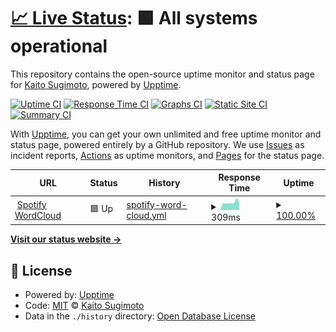 # [📈 Live Status](https://HelloRusk.github.io/upptime): <!--live status--> **🟩 All systems operational**

This repository contains the open-source uptime monitor and status page for [Kaito Sugimoto](hellorusk.net), powered by [Upptime](https://github.com/upptime/upptime).

[![Uptime CI](https://github.com/HelloRusk/upptime/workflows/Uptime%20CI/badge.svg)](https://github.com/HelloRusk/upptime/actions?query=workflow%3A%22Uptime+CI%22)
[![Response Time CI](https://github.com/HelloRusk/upptime/workflows/Response%20Time%20CI/badge.svg)](https://github.com/HelloRusk/upptime/actions?query=workflow%3A%22Response+Time+CI%22)
[![Graphs CI](https://github.com/HelloRusk/upptime/workflows/Graphs%20CI/badge.svg)](https://github.com/HelloRusk/upptime/actions?query=workflow%3A%22Graphs+CI%22)
[![Static Site CI](https://github.com/HelloRusk/upptime/workflows/Static%20Site%20CI/badge.svg)](https://github.com/HelloRusk/upptime/actions?query=workflow%3A%22Static+Site+CI%22)
[![Summary CI](https://github.com/HelloRusk/upptime/workflows/Summary%20CI/badge.svg)](https://github.com/HelloRusk/upptime/actions?query=workflow%3A%22Summary+CI%22)

With [Upptime](https://upptime.js.org), you can get your own unlimited and free uptime monitor and status page, powered entirely by a GitHub repository. We use [Issues](https://github.com/HelloRusk/upptime/issues) as incident reports, [Actions](https://github.com/HelloRusk/upptime/actions) as uptime monitors, and [Pages](https://HelloRusk.github.io/upptime) for the status page.

<!--start: status pages-->
<!-- This summary is generated by Upptime (https://github.com/upptime/upptime) -->
<!-- Do not edit this manually, your changes will be overwritten -->
<!-- prettier-ignore -->
| URL | Status | History | Response Time | Uptime |
| --- | ------ | ------- | ------------- | ------ |
| <img alt="" src="https://favicons.githubusercontent.com/spotify-word.cloud" height="13"> [Spotify WordCloud](https://spotify-word.cloud) | 🟩 Up | [spotify-word-cloud.yml](https://github.com/HelloRusk/upptime/commits/HEAD/history/spotify-word-cloud.yml) | <details><summary><img alt="Response time graph" src="./graphs/spotify-word-cloud/response-time-week.png" height="20"> 309ms</summary><br><a href="https://HelloRusk.github.io/upptime/history/spotify-word-cloud"><img alt="Response time 309" src="https://img.shields.io/endpoint?url=https%3A%2F%2Fraw.githubusercontent.com%2FHelloRusk%2Fupptime%2FHEAD%2Fapi%2Fspotify-word-cloud%2Fresponse-time.json"></a><br><a href="https://HelloRusk.github.io/upptime/history/spotify-word-cloud"><img alt="24-hour response time 309" src="https://img.shields.io/endpoint?url=https%3A%2F%2Fraw.githubusercontent.com%2FHelloRusk%2Fupptime%2FHEAD%2Fapi%2Fspotify-word-cloud%2Fresponse-time-day.json"></a><br><a href="https://HelloRusk.github.io/upptime/history/spotify-word-cloud"><img alt="7-day response time 309" src="https://img.shields.io/endpoint?url=https%3A%2F%2Fraw.githubusercontent.com%2FHelloRusk%2Fupptime%2FHEAD%2Fapi%2Fspotify-word-cloud%2Fresponse-time-week.json"></a><br><a href="https://HelloRusk.github.io/upptime/history/spotify-word-cloud"><img alt="30-day response time 309" src="https://img.shields.io/endpoint?url=https%3A%2F%2Fraw.githubusercontent.com%2FHelloRusk%2Fupptime%2FHEAD%2Fapi%2Fspotify-word-cloud%2Fresponse-time-month.json"></a><br><a href="https://HelloRusk.github.io/upptime/history/spotify-word-cloud"><img alt="1-year response time 309" src="https://img.shields.io/endpoint?url=https%3A%2F%2Fraw.githubusercontent.com%2FHelloRusk%2Fupptime%2FHEAD%2Fapi%2Fspotify-word-cloud%2Fresponse-time-year.json"></a></details> | <details><summary><a href="https://HelloRusk.github.io/upptime/history/spotify-word-cloud">100.00%</a></summary><a href="https://HelloRusk.github.io/upptime/history/spotify-word-cloud"><img alt="All-time uptime 100.00%" src="https://img.shields.io/endpoint?url=https%3A%2F%2Fraw.githubusercontent.com%2FHelloRusk%2Fupptime%2FHEAD%2Fapi%2Fspotify-word-cloud%2Fuptime.json"></a><br><a href="https://HelloRusk.github.io/upptime/history/spotify-word-cloud"><img alt="24-hour uptime 100.00%" src="https://img.shields.io/endpoint?url=https%3A%2F%2Fraw.githubusercontent.com%2FHelloRusk%2Fupptime%2FHEAD%2Fapi%2Fspotify-word-cloud%2Fuptime-day.json"></a><br><a href="https://HelloRusk.github.io/upptime/history/spotify-word-cloud"><img alt="7-day uptime 100.00%" src="https://img.shields.io/endpoint?url=https%3A%2F%2Fraw.githubusercontent.com%2FHelloRusk%2Fupptime%2FHEAD%2Fapi%2Fspotify-word-cloud%2Fuptime-week.json"></a><br><a href="https://HelloRusk.github.io/upptime/history/spotify-word-cloud"><img alt="30-day uptime 100.00%" src="https://img.shields.io/endpoint?url=https%3A%2F%2Fraw.githubusercontent.com%2FHelloRusk%2Fupptime%2FHEAD%2Fapi%2Fspotify-word-cloud%2Fuptime-month.json"></a><br><a href="https://HelloRusk.github.io/upptime/history/spotify-word-cloud"><img alt="1-year uptime 100.00%" src="https://img.shields.io/endpoint?url=https%3A%2F%2Fraw.githubusercontent.com%2FHelloRusk%2Fupptime%2FHEAD%2Fapi%2Fspotify-word-cloud%2Fuptime-year.json"></a></details>

<!--end: status pages-->

[**Visit our status website →**](https://HelloRusk.github.io/upptime)

## 📄 License

- Powered by: [Upptime](https://github.com/upptime/upptime)
- Code: [MIT](./LICENSE) © [Kaito Sugimoto](hellorusk.net)
- Data in the `./history` directory: [Open Database License](https://opendatacommons.org/licenses/odbl/1-0/)
